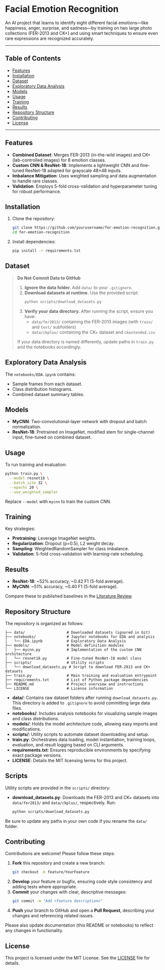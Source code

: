 # Facial Emotion Recognition

An AI project that learns to identify eight different facial emotions—like happiness, anger, surprise, and sadness—by training on two large photo collections (FER-2013 and CK+) and using smart techniques to ensure even rare expressions are recognized accurately.

---

## Table of Contents

- [Features](#features)
- [Installation](#installation)
- [Dataset](#dataset)
- [Exploratory Data Analysis](#exploratory-data-analysis)
- [Models](#models)
- [Usage](#usage)
- [Training](#training)
- [Results](#results)
- [Repository Structure](#repository-structure)
- [Contributing](#contributing)
- [License](#license)

---

## Features

- **Combined Dataset**: Merges FER-2013 (in-the-wild images) and CK+ (lab-controlled images) for 8 emotion classes.
- **Custom CNN & ResNet-18**: Implements a lightweight CNN and fine-tuned ResNet-18 adapted for grayscale 48×48 inputs.
- **Imbalance Mitigation**: Uses weighted sampling and data augmentation to handle rare classes.
- **Validation**: Employs 5-fold cross-validation and hyperparameter tuning for robust performance.

## Installation

1. Clone the repository:
   ```bash
   git clone https://github.com/yourusername/fer-emotion-recognition.git
   cd fer-emotion-recognition
   ```
2. Install dependencies:
   ```bash
   pip install -r requirements.txt
   ```

## Dataset

> **Do Not Commit Data to GitHub**
>
> 1. **Ignore the data folder.** Add `data/` to your `.gitignore`.
> 2. **Download datasets at runtime.** Use the provided script:
>    ```bash
>    python scripts/download_datasets.py
>    ```
> 3. **Verify your data directory.** After running the script, ensure you have:
>    - `data/fer2013/` containing the FER-2013 images (with `train/` and `test/` subfolders)
>    - `data/ckplus/` containing the CK+ dataset and `ckextended.csv`
>
> If your data directory is named differently, update paths in `train.py` and the notebooks accordingly.

## Exploratory Data Analysis

The `notebooks/EDA.ipynb` contains:
- Sample frames from each dataset.
- Class distribution histograms.
- Combined dataset summary tables.

## Models

- **MyCNN**: Two-convolutional-layer network with dropout and batch normalization.
- **ResNet-18**: Pretrained on ImageNet, modified stem for single-channel input, fine-tuned on combined dataset.

## Usage

To run training and evaluation:

```bash
python train.py \
  --model resnet18 \
  --batch_size 32 \
  --epochs 20 \
  --use_weighted_sampler
```

Replace `--model` with `mycnn` to train the custom CNN.

## Training

Key strategies:
- **Pretraining**: Leverage ImageNet weights.
- **Regularization**: Dropout (p=0.5), L2 weight decay.
- **Sampling**: WeightedRandomSampler for class imbalance.
- **Validation**: 5-fold cross-validation with learning-rate scheduling.

## Results

- **ResNet-18**: ~52% accuracy, ~0.42 F1 (5-fold average).
- **MyCNN**: ~51% accuracy, ~0.40 F1 (5-fold average).

Compare these to published baselines in the [Literature Review](docs/LITERATURE_REVIEW.md).

## Repository Structure

The repository is organized as follows:

```
├── data/                   # Downloaded datasets (ignored in Git)
├── notebooks/              # Jupyter notebooks for EDA and analysis
│   └── EDA.ipynb           # Exploratory Data Analysis
├── models/                 # Model definition modules
│   ├── mycnn.py            # Implementation of the custom CNN architecture
│   └── resnet18.py         # Fine-tuned ResNet-18 model class
├── scripts/                # Utility scripts
│   └── download_datasets.py # Script to download FER-2013 and CK+ datasets
├── train.py                # Main training and evaluation entrypoint
├── requirements.txt        # List of Python package dependencies
├── README.md               # Project overview and instructions
└── LICENSE                 # License information
```

- **data/**: Contains raw dataset folders after running `download_datasets.py`. This directory is added to `.gitignore` to avoid committing large data files.
- **notebooks/**: Includes analysis notebooks for visualizing sample images and class distributions.
- **models/**: Holds the model architecture code, allowing easy imports and modifications.
- **scripts/**: Utility scripts to automate dataset downloading and setup.
- **train.py**: Orchestrates data loading, model instantiation, training loops, evaluation, and result logging based on CLI arguments.
- **requirements.txt**: Ensures reproducible environments by specifying exact package versions.
- **LICENSE**: Details the MIT licensing terms for this project.
## Scripts

Utility scripts are provided in the `scripts/` directory:

- **download_datasets.py**: Downloads the FER-2013 and CK+ datasets into `data/fer2013/` and `data/ckplus/`, respectively. Run:
  ```bash
  python scripts/download_datasets.py
  ```

Be sure to update any paths in your own code if you rename the `data/` folder.

## Contributing

Contributions are welcome! Please follow these steps:

1. **Fork** this repository and create a new branch:
   ```bash
   git checkout -b feature/YourFeature
   ```
2. **Develop** your feature or bugfix, ensuring code style consistency and adding tests where appropriate.
3. **Commit** your changes with clear, descriptive messages:
   ```bash
   git commit -m "Add <feature description>"
   ```
4. **Push** your branch to GitHub and open a **Pull Request**, describing your changes and referencing related issues.

Please also update documentation (this README or notebooks) to reflect any changes in functionality.

## License

This project is licensed under the MIT License. See the [LICENSE](LICENSE) file for details.
